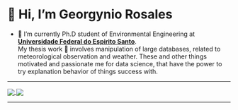 
# 👋 Hi, I’m Georgynio Rosales

* 🌱 I’m currently Ph.D student of Environmental Engineering at **[Universidade Federal do Espirito Santo](https://engenhariaambiental.ufes.br/en)**. \
My thesis work 📖 involves manipulation of large databases, related to meteorological observation and weather. These and other things motivated and
passionate me for data science, that have the power to try explanation behavior of things success with.
---

<a href="https://github.com/anuraghazra/github-readme-stats">
  <img align="center" src="https://github-readme-stats.vercel.app/api?username=georgynio&hide=contribs,prs&theme=merko" />
</a>
<a href="https://github.com/anuraghazra/convoychat">
  <img align="center" src="https://github-readme-stats.vercel.app/api/top-langs/?username=georgynio&layout=compact" />
</a>

***
<!---
georgynio/georgynio is a ✨ special ✨ repository because its `README.md` (this file) appears on your GitHub profile.
You can click the Preview link to take a look at your changes.
--->
